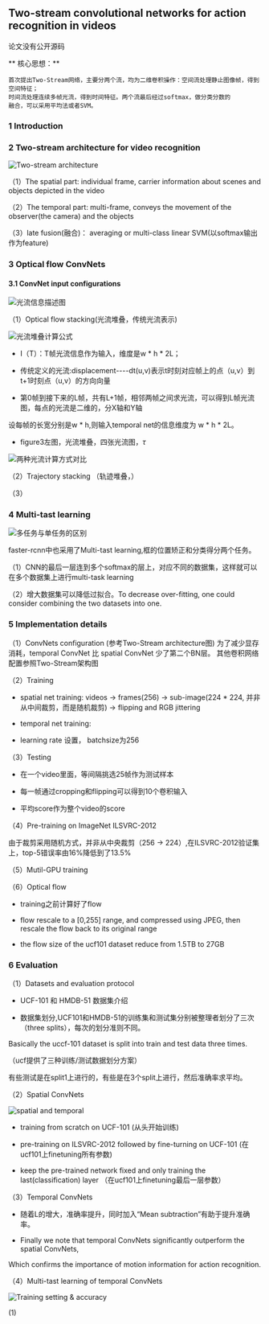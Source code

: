 ## Two-stream convolutional networks for action recognition in videos
论文没有公开源码

** 核心思想：**
```
首次提出Two-Stream网络，主要分两个流，均为二维卷积操作：空间流处理静止图像帧，得到空间特征；
时间流处理连续多帧光流，得到时间特征。两个流最后经过softmax，做分类分数的
融合，可以采用平均法或者SVM。
```

### 1 Introduction
                   
### 2 Two-stream architecture for video recognition

![ Two-stream architecture ](https://github.com/liyeUESTC/liye_project/blob/file_paper/images/QQ%E6%88%AA%E5%9B%BE20180520233723.png)

（1）The spatial part: individual frame, carrier information about scenes and objects depicted in the video

（2）The temporal part: multi-frame, conveys the movement of the observer(the camera) and the objects

（3）late fusion(融合)： averaging or multi-class linear SVM(以softmax输出作为feature)





### 3 Optical flow ConvNets



#### 3.1 ConvNet input configurations

![光流信息描述图](https://github.com/liyeUESTC/liye_project/blob/file_paper/images/QQ%E6%88%AA%E5%9B%BE20180528160328.png)

（1）Optical flow stacking(光流堆叠，传统光流表示)

![光流堆叠计算公式](https://github.com/liyeUESTC/liye_project/blob/file_paper/images/QQ%E6%88%AA%E5%9B%BE20180528154719.png)

- I（T）：T帧光流信息作为输入，维度是w * h * 2L；

- 传统定义的光流:displacement----dt(u,v)表示t时刻对应帧上的点（u,v）到t+1时刻点（u,v）的方向向量

- 第0帧到接下来的L帧，共有L+1帧，相邻两帧之间求光流，可以得到L帧光流图，每点的光流是二维的，分X轴和Y轴

设每帧的长宽分别是w * h,则输入temporal net的信息维度为 w * h * 2L。

- figure3左图，光流堆叠，四张光流图，$\tau$

![两种光流计算方式对比](https://github.com/liyeUESTC/liye_project/blob/file_paper/images/QQ%E6%88%AA%E5%9B%BE20180528160840.png)


（2）Trajectory stacking （轨迹堆叠，）




（3）


### 4 Multi-tast learning

![多任务与单任务的区别](https://github.com/liyeUESTC/liye_project/blob/file_paper/images/QQ%E6%88%AA%E5%9B%BE20180523221227.png)


faster-rcnn中也采用了Multi-tast learning,框的位置矫正和分类得分两个任务。

（1）CNN的最后一层连到多个softmax的层上，对应不同的数据集，这样就可以在多个数据集上进行multi-task learning

（2）增大数据集可以降低过拟合。To decrease over-fitting, one could consider combining the two datasets into one.

### 5 Implementation details

（1）ConvNets configuration
(参考Two-Stream architecture图)
为了减少显存消耗，temporal ConvNet 比 spatial ConvNet 少了第二个BN层。
其他卷积网络配置参照Two-Stream架构图

（2）Training

- spatial net training: videos -> frames(256) -> sub-image(224 * 224, 并非从中间裁剪，而是随机裁剪)   -> flipping and RGB jittering

- temporal net training: 

- learning rate 设置， batchsize为256

（3）Testing

- 在一个video里面，等间隔挑选25帧作为测试样本

- 每一帧通过cropping和flipping可以得到10个卷积输入

- 平均score作为整个video的score

（4）Pre-training on ImageNet ILSVRC-2012

由于裁剪采用随机方式，并非从中央裁剪（256 -> 224）,在ILSVRC-2012验证集上，top-5错误率由16%降低到了13.5%

（5）Mutil-GPU training


（6）Optical flow

- training之前计算好了flow

- flow rescale to a [0,255] range, and compressed using JPEG, then rescale the flow back to its original range

-  the flow size of the ucf101 dataset reduce from 1.5TB to 27GB

### 6 Evaluation

（1）Datasets and evaluation protocol

- UCF-101 和 HMDB-51 数据集介绍

- 数据集划分,UCF101和HMDB-51的训练集和测试集分别被整理者划分了三次（three splits），每次的划分准则不同。

Basically the uccf-101 dataset is split into train and test data three times.

（ucf提供了三种训练/测试数据划分方案）

有些测试是在split1上进行的，有些是在3个split上进行，然后准确率求平均。

（2）Spatial ConvNets

![spatial and temporal](https://github.com/liyeUESTC/liye_project/blob/file_paper/images/QQ%E6%88%AA%E5%9B%BE20180522212019.png)

- training from scratch on UCF-101 (从头开始训练)

- pre-training on ILSVRC-2012 followed by fine-turning on UCF-101 (在ucf101上finetuning所有参数)

- keep the pre-trained network fixed and only training the last(classification) layer   （在ucf101上finetuning最后一层参数）

（3）Temporal ConvNets

- 随着L的增大，准确率提升，同时加入“Mean subtraction”有助于提升准确率。

- Finally we note that temporal ConvNets significantly outperform the spatial ConvNets, 

Which confirms the importance of motion information for action recognition.

（4）Multi-tast learning of temporal ConvNets

![Training setting & accuracy](https://github.com/liyeUESTC/liye_project/blob/file_paper/images/QQ%E6%88%AA%E5%9B%BE20180523222621.png)


(1)











 






